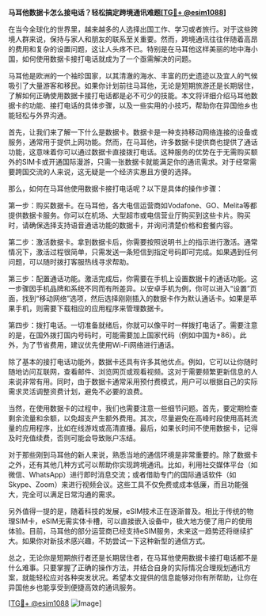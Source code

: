 **马耳他数据卡怎么接电话？轻松搞定跨境通讯难题[[TG💪+ @esim1088](https://t.me/s/esim1088)]**

在当今全球化的世界里，越来越多的人选择出国工作、学习或者旅行。对于这些跨境人群来说，保持与家人和朋友的联系至关重要。然而，跨境通讯往往伴随着高昂的费用和复杂的设置问题，这让人头疼不已。特别是在马耳他这样美丽的地中海小国，如何使用数据卡接打电话就成为了一个亟需解决的问题。

马耳他是欧洲的一个袖珍国家，以其清澈的海水、丰富的历史遗迹以及宜人的气候吸引了大量游客和移民。如果你计划前往马耳他，无论是短期旅游还是长期居住，了解如何正确使用数据卡接打电话都是必不可少的技能。本文将详细介绍马耳他数据卡的功能、接打电话的具体步骤，以及一些实用的小技巧，帮助你在异国他乡也能轻松与外界沟通。

首先，让我们来了解一下什么是数据卡。数据卡是一种支持移动网络连接的设备或服务，通常用于提供上网功能。然而，在马耳他，许多数据卡提供商也提供了通话功能，这意味着你可以通过数据卡直接拨打电话。这种服务的优势在于无需购买额外的SIM卡或开通国际漫游，只需一张数据卡就能满足你的通讯需求。对于经常需要跨国交流的人来说，这无疑是一个经济实惠且方便的选择。

那么，如何在马耳他使用数据卡接打电话呢？以下是具体的操作步骤：

第一步：购买数据卡。在马耳他，各大电信运营商如Vodafone、GO、Melita等都提供数据卡服务。你可以在机场、大型超市或电信营业厅购买到这些卡片。购买时，请确保选择支持语音通话功能的数据卡，并询问清楚价格和套餐内容。

第二步：激活数据卡。拿到数据卡后，你需要按照说明书上的指示进行激活。通常情况下，激活过程很简单，只需发送一条短信到指定号码即可完成。如果遇到任何问题，可以随时拨打客服热线寻求帮助。

第三步：配置通话功能。激活完成后，你需要在手机上设置数据卡的通话功能。这一步骤因手机品牌和系统不同而有所差异。以安卓手机为例，你可以进入“设置”页面，找到“移动网络”选项，然后选择刚刚插入的数据卡作为默认通话卡。如果是苹果手机，则需要下载相应的应用程序来管理数据卡。

第四步：拨打电话。一切准备就绪后，你就可以像平时一样拨打电话了。需要注意的是，在国外拨打国内号码时，可能需要加上国家代码（例如中国为+86）。此外，为了节省费用，建议优先使用Wi-Fi网络进行通话。

除了基本的接打电话功能外，数据卡还具有许多其他优点。例如，它可以让你随时随地访问互联网，查看邮件、浏览网页或观看视频。这对于需要频繁更新信息的人来说非常有用。同时，由于数据卡通常采用预付费模式，用户可以根据自己的实际需求灵活调整资费计划，避免不必要的浪费。

当然，在使用数据卡的过程中，我们也需要注意一些细节问题。首先，要定期检查剩余流量和余额，以免超支产生额外费用。其次，尽量避免在高峰时段使用高耗流量的应用程序，比如在线游戏或高清直播。最后，如果长时间不使用数据卡，记得及时充值续费，否则可能会导致账户冻结。

对于那些刚到马耳他的新人来说，熟悉当地的通信环境是非常重要的。除了数据卡之外，还有其他几种方式可以帮助你实现跨境通讯。比如，利用社交媒体平台（如微信、WhatsApp）进行即时消息交流；或者借助专门的国际通话软件（如Skype、Zoom）来进行视频会议。这些工具不仅免费或成本低廉，而且功能强大，完全可以满足日常沟通的需求。

另外值得一提的是，随着科技的发展，eSIM技术正在逐渐普及。相比于传统的物理SIM卡，eSIM无需实体卡槽，可以直接嵌入设备中，极大地方便了用户的使用体验。目前，马耳他的部分运营商已经支持eSIM服务，未来这一趋势还将继续扩大。如果你对新技术感兴趣，不妨尝试一下这种新型的通信方式。

总之，无论你是短期旅行者还是长期居住者，在马耳他使用数据卡接打电话都不是什么难事。只要掌握了正确的操作方法，并结合自身的实际情况合理规划通讯方案，就能轻松应对各种突发状况。希望本文提供的信息能够对你有所帮助，让你在异国他乡也能享受到便捷高效的通讯服务。

[[TG💪+ @esim1088](https://t.me/s/esim1088) ![Image](https://i.postimg.cc/4NQfJmqS/Snipaste-2025-05-13-00-14-12.png)]